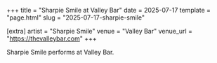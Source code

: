 +++
title = "Sharpie Smile at Valley Bar"
date = 2025-07-17
template = "page.html"
slug = "2025-07-17-sharpie-smile"

[extra]
artist = "Sharpie Smile"
venue = "Valley Bar"
venue_url = "https://thevalleybar.com"
+++

Sharpie Smile performs at Valley Bar.
